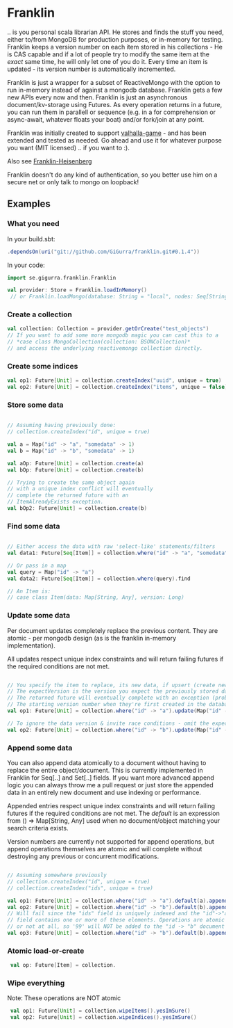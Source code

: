 # Franklin

.. is you personal scala librarian API. He stores and finds the stuff you need, either to/from MongoDB for production purposes, or in-memory for testing.  Franklin keeps a version number on each item stored in his collections - He is CAS capable and if a lot of people try to modify the same item at the *exact* same time, he will only let one of you do it. Every time an item is updated - its version number is automatically incremented.

Franklin is just a wrapper for a subset of ReactiveMongo with the option to run in-memory instead of against a mongodb database. Franklin gets a few new APIs every now and then. Franklin is just an asynchronous document/kv-storage using Futures. As every operation returns in a future, you can run them in parallell or sequence (e.g. in a for comprehension or async-await, whatever floats your boat) and/or fork/join at any point.

Franklin was initially created to support [valhalla-game](https://github.com/saiaku-gaming/valhalla-server) - and has been extended and tested as needed. Go ahead and use it for whatever purpose you want (MIT licensed) .. if you want to :). 

Also see [Franklin-Heisenberg](https://github.com/gigurra/franklin-heisenberg-bridge)

Franklin doesn't do any kind of authentication, so you better use him on a secure net or only talk to mongo on loopback!


## Examples

### What you need

In your build.sbt:
```sbt
.dependsOn(uri("git://github.com/GiGurra/franklin.git#0.1.4"))
```
In your code:
```scala
import se.gigurra.franklin.Franklin

val provider: Store = Franklin.loadInMemory()
 // or Franklin.loadMongo(database: String = "local", nodes: Seq[String] = Seq("127.0.0.1:27017"))

```

### Create a collection

```scala
val collection: Collection = provider.getOrCreate("test_objects")
// If you want to add some more mongodb magic you can cast this to a 
// *case class MongoCollection(collection: BSONCollection)*
// and access the underlying reactivemongo collection directly.
```

### Create some indices

```scala
val op1: Future[Unit] = collection.createIndex("uuid", unique = true)
val op2: Future[Unit] = collection.createIndex("items", unique = false)
```

### Store some data

```scala

// Assuming having previously done:
// collection.createIndex("id", unique = true)

val a = Map("id" -> "a", "somedata" -> 1)
val b = Map("id" -> "b", "somedata" -> 1)

val aOp: Future[Unit] = collection.create(a)
val bOp: Future[Unit] = collection.create(b)

// Trying to create the same object again
// with a unique index conflict will eventually
// complete the returned future with an 
// ItemAlreadyExists exception.
val bOp2: Future[Unit] = collection.create(b)

```

### Find some data

```scala

// Either access the data with raw 'select-like' statements/filters
val data1: Future[Seq[Item]] = collection.where("id" -> "a", "somedata" -> 1).find

// Or pass in a map
val query = Map("id" -> "a")
val data2: Future[Seq[Item]] = collection.where(query).find

// An Item is:
// case class Item(data: Map[String, Any], version: Long)

```

### Update some data

Per document updates completely replace the previous content. They are atomic - per mongodb design (as is the franklin in-memory implementation).

All updates respect unique index constraints and will return failing futures if the required conditions are not met.

```scala

// You specify the item to replace, its new data, if upsert (create new if missing), and the expected version.
// The expectVersion is the version you expect the previously stored data to have. If you specify the wrong version,
// The returned future will eventually complete with an exception (probably a WrongDataVersion exception)
// The starting version number when they're first created in the database is 1
val op1: Future[Unit] = collection.where("id" -> "a").update(Map("id" -> "a", "ouf" -> 3321), upsert = false, expectVersion = 3)

// To ignore the data version & invite race conditions - omit the expectVersion parameter or set it to -1
val op2: Future[Unit] = collection.where("id" -> "b").update(Map("id" -> "b", "ouf" -> 123))

```

### Append some data

You can also append data atomically to a document without having to replace the entire object/document. This is currently implemented in Franklin for Seq[..] and Set[..] fields. If you want more advanced append logic you can always throw me a pull request or just store the appended data in an entirely new document and use indexing or performance.

Appended entries respect unique index constraints and will return failing futures if the required conditions are not met. The *default* is an expression from () => Map[String, Any] used when no document/object matching your search criteria exists.

Version numbers are currently not supported for append operations, but append operations themselves are atomic and will complete without destroying any previous or concurrent modifications.

```scala

// Assuming somewhere previously
// collection.createIndex("id", unique = true)
// collection.createIndex("ids", unique = true)

val op1: Future[Unit] = collection.where("id" -> "a").default(a).append("ids" -> Seq(1, 2, 3))
val op2: Future[Unit] = collection.where("id" -> "b").default(b).append("ids" -> Seq(4, 5, 6))
// Will fail since the "ids" field is uniquely indexed and the "id"->"a" object's "ids"
// field contains one or more of these elements. Operations are atomic and completed entirely
// or not at all, so '99' will NOT be added to the "id -> "b" document
val op3: Future[Unit] = collection.where("id" -> "b").default(b).append("ids" -> Seq(99, 1, 2))

```

### Atomic load-or-create


```scala
 val op: Future[Item] = collection.
```


### Wipe everything

Note: These operations are NOT atomic

```scala
 val op1: Future[Unit] = collection.wipeItems().yesImSure()
 val op2: Future[Unit] = collection.wipeIndices().yesImSure()
```

